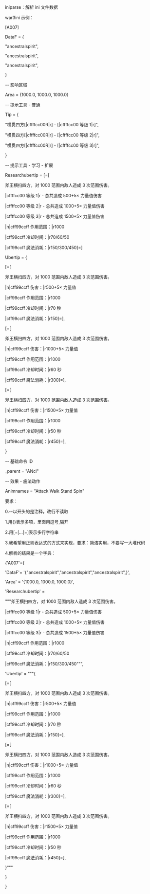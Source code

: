 iniparse：解析 ini 文件数据

war3ini 示例：

[A007]

DataF = {

"ancestralspirit",

"ancestralspirit",

"ancestralspirit",

}

-- 影响区域

Area = {1000.0, 1000.0, 1000.0}

-- 提示工具 - 普通

Tip = {

"横贯四方[|cffffcc00R|r] - [|cffffcc00 等级 1|r]",

"横贯四方[|cffffcc00R|r] - [|cffffcc00 等级 2|r]",

"横贯四方[|cffffcc00R|r] - [|cffffcc00 等级 3|r]",

}

-- 提示工具 - 学习 - 扩展

Researchubertip = [=[

斧王横扫四方，对 1000 范围内敌人造成 3 次范围伤害。

|cffffcc00 等级 1|r - 总共造成 500+5× 力量值伤害

|cffffcc00 等级 2|r - 总共造成 1000+5× 力量值伤害

|cffffcc00 等级 3|r - 总共造成 1500+5× 力量值伤害

|n|cff99ccff 作用范围：|r1000

|cff99ccff 冷却时间：|r70/60/50

|cff99ccff 魔法消耗：|r150/300/450]=]

Ubertip = {

[=[

斧王横扫四方，对 1000 范围内敌人造成 3 次范围伤害。

|n|cff99ccff 伤害：|r500+5× 力量值

|cff99ccff 作用范围：|r1000

|cff99ccff 冷却时间：|r70 秒

|cff99ccff 魔法消耗：|r150]=],

[=[

斧王横扫四方，对 1000 范围内敌人造成 3 次范围伤害。

|n|cff99ccff 伤害：|r1000+5× 力量值

|cff99ccff 作用范围：|r1000

|cff99ccff 冷却时间：|r60 秒

|cff99ccff 魔法消耗：|r300]=],

[=[

斧王横扫四方，对 1000 范围内敌人造成 3 次范围伤害。

|n|cff99ccff 伤害：|r1500+5× 力量值

|cff99ccff 作用范围：|r1000

|cff99ccff 冷却时间：|r50 秒

|cff99ccff 魔法消耗：|r450]=],

}

-- 基础命令 ID

\_parent = "ANcl"

-- 效果 - 施法动作

Animnames = "Attack Walk Stand Spin"

要求：

0.--以开头的是注释，改行不读取

1.用{}表示多项，里面用逗号,隔开

2.用[=[...]=]表示多行字符串

3.我希望用正则表达式的方式来实现，要求：简洁实用，不要写一大堆代码

4.解析的结果是一个字典：

{'A007'={

'DataF'= '{"ancestralspirit","ancestralspirit","ancestralspirit",}',

'Area' = '{1000.0, 1000.0, 1000.0}',

'Researchubertip' =

"""斧王横扫四方，对 1000 范围内敌人造成 3 次范围伤害。

|cffffcc00 等级 1|r - 总共造成 500+5× 力量值伤害

|cffffcc00 等级 2|r - 总共造成 1000+5× 力量值伤害

|cffffcc00 等级 3|r - 总共造成 1500+5× 力量值伤害

|n|cff99ccff 作用范围：|r1000

|cff99ccff 冷却时间：|r70/60/50

|cff99ccff 魔法消耗：|r150/300/450""",

'Ubertip' = """{

[=[

斧王横扫四方，对 1000 范围内敌人造成 3 次范围伤害。

|n|cff99ccff 伤害：|r500+5× 力量值

|cff99ccff 作用范围：|r1000

|cff99ccff 冷却时间：|r70 秒

|cff99ccff 魔法消耗：|r150]=],

[=[

斧王横扫四方，对 1000 范围内敌人造成 3 次范围伤害。

|n|cff99ccff 伤害：|r1000+5× 力量值

|cff99ccff 作用范围：|r1000

|cff99ccff 冷却时间：|r60 秒

|cff99ccff 魔法消耗：|r300]=],

[=[

斧王横扫四方，对 1000 范围内敌人造成 3 次范围伤害。

|n|cff99ccff 伤害：|r1500+5× 力量值

|cff99ccff 作用范围：|r1000

|cff99ccff 冷却时间：|r50 秒

|cff99ccff 魔法消耗：|r450]=],

}"""

}

}
